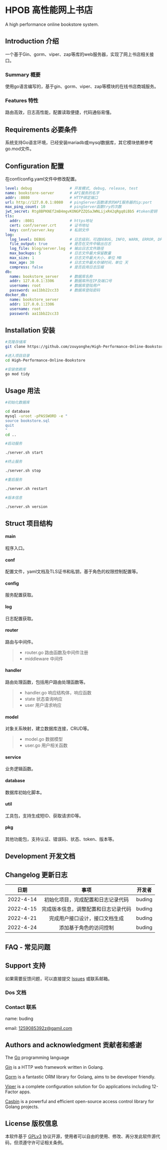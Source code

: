 # HPOB 高性能网上书店

A high performance online bookstore system.

## Introduction 介绍

一个基于Gin、gorm、viper、zap等库的web服务器，实现了网上书店相关接口。

### Summary 概要

使用go语言编写的，基于gin、gorm、viper、zap等模块的在线书店商城服务。

### Features 特性

路由高效，日志高性能，配置读取便捷，代码通俗易懂。

## Requirements 必要条件

系统支持Go语言环境，已经安装mariadb或mysql数据库，其它模块依赖参考go.mod文件。

## Configuration 配置

在conf/config.yaml文件中修改配置。

```yaml
level: debug                 # 开发模式, debug, release, test
name: bookstore-server       # API服务的名字
addr: :8080                  # HTTP绑定端口
url: http://127.0.0.1:8080   # pingServer函数请求的API服务器的ip:port
max_ping_count: 10           # pingServer函数try的次数
jwt_secret: Rtg8BPKNEf2mB4mgvKONGPZZQSaJWNLijxR42qRgq0iBb5 #token密钥
tls:
  addr: :8081                # https地址
  cert: conf/server.crt      # 证书地址
  key: conf/server.key       # 私钥文件
log:
  log_level: DEBUG           # 日志级别，可选DEBUG, INFO, WARN, ERROR, DPANIC, PANIC, FATAL
  file_output: true          # 是否在文件中输出日志
  log_file: blog/server.log  # 输出日志文件路径
  max_backups: 5             # 日志文件最大保留数量
  max_size: 1                # 日志文件最大大小，单位 MB
  max_age: 30                # 日志文件最大存储时间，单位 天
  compress: false            # 是否启用日志压缩
db:
  name: bookstore_server     # 数据库名称
  addr: 127.0.0.1:3306       # 数据库所在IP及端口号
  username: root             # 数据库登陆用户
  password: aa11bb22cc33     # 数据库登陆密码
docker_db:
  name: bookstore_server
  addr: 127.0.0.1:3306
  username: root
  password: aa11bb22cc33
```

## Installation 安装

```bash
#克隆存储库
git clone https://github.com/zouyonghe/High-Performance-Online-Bookstore.git

#进入项目目录
cd High-Performance-Online-Bookstore

#安装依赖库
go mod tidy
```

## Usage 用法

```bash
#初始化数据库

cd database
mysql -uroot -pPASSWORD -e "
source bookstore.sql
quit
"
cd ..

#启动服务

./server.sh start

#终止服务

./server.sh stop

#重启服务

./server.sh restart

#版本信息

./server.sh version
```

## Struct 项目结构

#### main

程序入口。

#### conf

配置文件，yaml文档及TLS证书和私钥，基于角色的权限控制配置等。

#### config

服务配置获取。

#### log

日志配置获取。

#### router

路由与中间件。

> - router.go 路由函数及中间件注册
> - middleware 中间件

#### handler

路由处理函数，包括用户路由处理函数等。

> - handler.go 响应结构体，响应函数
> - state 状态查询响应
> - user 用户请求响应

#### model

对象关系映射，建立数据库连接，CRUD等。

> - model.go 数据模型
> - user.go 用户相关函数

#### service

业务逻辑函数。

#### database

数据库初始化脚本。

#### util

工具包，支持生成短ID、获取请求ID等。

#### pkg

其他功能包，支持认证、错误码、状态、token、版本等。

## Development 开发文档

## Changelog 更新日志

|    日期     |         事项         |   开发者   |
|:---------:|:------------------:|:-------:|
| 2022-4-14 | 初始化项目，完成配置和日志记录代码  | buding  |
| 2022-4-15 | 完成版本信息，调整配置和日志记录代码 | buding  |
| 2022-4-21 |  完成用户接口设计，接口文档生成   | buding  |
| 2022-4-24 |    添加基于角色的访问控制     | buding  |

## FAQ - 常见问题

## Support 支持

如果需要反馈问题，可以直接提交 [Issues](https://github.com/zouyonghe/High-Performance-Online-Bookstore/issues) 或联系邮箱。

### Dos 文档

### Contact 联系

name: buding

email: 1259085392z@gamil.com

## Authors and acknowledgment 贡献者和感谢

The [Go](https://github.com/golang/go) programming language

[Gin](https://github.com/gin-gonic/gin) is a HTTP web framework written in Golang. 

[Gorm](https://github.com/go-gorm/gorm) is a fantastic ORM library for Golang, aims to be developer friendly.

[Viper](https://github.com/spf13/viper) is a complete configuration solution for Go applications including 12-Factor apps.

[Casbin](https://github.com/casbin/casbin) is a powerful and efficient open-source access control library for Golang projects.

## License 版权信息

本软件基于 [GPLv3](https://github.com/zouyonghe/High-Performance-Online-Bookstore/blob/main/LICENSE) 协议开源，使用者可以自由的使用、修改、再分发此软件源代码，但须遵守许可证相关条例。
